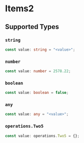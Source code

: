 # Items2


## Supported Types

### `string`

```typescript
const value: string = "<value>";
```

### `number`

```typescript
const value: number = 2578.22;
```

### `boolean`

```typescript
const value: boolean = false;
```

### `any`

```typescript
const value: any = "<value>";
```

### `operations.Two5`

```typescript
const value: operations.Two5 = {};
```

